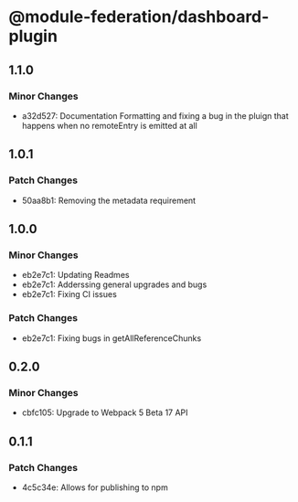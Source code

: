 # @module-federation/dashboard-plugin

## 1.1.0

### Minor Changes

- a32d527: Documentation Formatting and fixing a bug in the pluign that happens when no remoteEntry is emitted at all

## 1.0.1

### Patch Changes

- 50aa8b1: Removing the metadata requirement

## 1.0.0

### Minor Changes

- eb2e7c1: Updating Readmes
- eb2e7c1: Adderssing general upgrades and bugs
- eb2e7c1: Fixing CI issues

### Patch Changes

- eb2e7c1: Fixing bugs in getAllReferenceChunks

## 0.2.0

### Minor Changes

- cbfc105: Upgrade to Webpack 5 Beta 17 API

## 0.1.1

### Patch Changes

- 4c5c34e: Allows for publishing to npm
